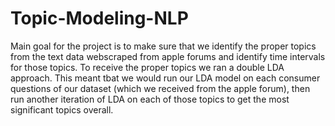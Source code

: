 # Topic-Modeling-NLP
Main goal for the project is to make sure that we identify the proper topics from the text data webscraped from apple forums and identify time intervals for those topics. 
To receive the proper topics we ran a double LDA approach. This meant tbat we would run our LDA model on each consumer questions of our dataset (which we received from the apple forum), 
then run another iteration of LDA on each of those topics to get the most significant topics overall.
